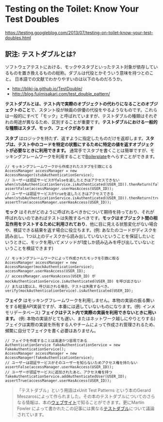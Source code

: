 # Testing on the Toilet: Know Your Test Doubles

https://testing.googleblog.com/2013/07/testing-on-toilet-know-your-test-doubles.html

## 訳注: テストダブルとは?

ソフトウェアテストにおける、モックやスタブといったテスト対象が依存しているものを置き換えるものの総称。ダブルは代役とかそういう意味を持つとのこと。
日本語での文献でわかりやすいのは以下のものだろうか。

- http://bliki-ja.github.io/TestDouble/
- http://blog.fujimisakari.com/test_double_pattern/

**テストダブルとは、テスト内で実際のオブジェクトの代わりになることのオブジェクトのこと**で、スタント役が映画の俳優の代役をやるようなものです。これらは一般的にすべて「モック」と呼ばれていますが、テストダブルの種類はそれぞれの用途が異なるため、区別することが重要です。**テストダブルにおける一般的な種類はスタブ、モック、フェイクがあります** 

**スタブ** はロジックを持たず、返すように指定したものだけを返却します。**スタブは、テスト中のコードを特定の状態にするために特定の値を返すオブジェクトが必要なときに利用できます。** 通常手でスタブを書くことは簡単ですが、モッキングフレームワークを利用することで[Boilerplate](https://en.wikipedia.org/wiki/Boilerplate_code)をへらすことができます。


    // モッキングフレームワークから作成されたスタブを引数にとる
    AccessManager accessManager = new AccessManager(stubAuthenticationService);
    // ユーザーは認証サービスがfalseを返したときはアクセスできない
    when(stubAuthenticationService.isAuthenticated(USER_ID)).thenReturn(false);
    assertFalse(accessManager.userHasAccess(USER_ID));
    // ユーザーは認証サービスがtrueを返したときはアクセスできる
    when(stubAuthenticationService.isAuthenticated(USER_ID)).thenReturn(true);
    assertTrue(accessManager.userHasAccess(USER_ID));

**モック** はそれがどのように呼ばれるべきかについて期待を持っており、それが呼ばれないのであればテストは失敗するべきです。**モックはオブジェクト間の相互作用をテストするために利用されており**、他に目に見える状態変化がない場合や、検証できる結果を返す場合に役立ちます。(例: あなたのコードがディスクを読み出し、1つ以上のディスクから読み出していないということを保証したいというときに、モックを用いてメソッドが1度しか読み込みを呼び出していないということを検証できます)


    // モッキングフレームワークによって作成されたモックを引数に取る
    AccessManager accessManager = new AccessManager(mockAuthenticationService);
    accessManager.userHasAccess(USER_ID);
    // accessManager.userHasAccess(USER_ID) が mockAuthenticationService.isAuthenticated(USER_ID) を呼び出さない
    // または1度以上、呼び出される場合、テストは失敗するべき。
    verify(mockAuthenticationService).isAuthenticated(USER_ID);

**フェイク** はモッキングフレームワークを利用しません。本物の実装の振る舞いをする軽量API実装ですが、本番には適していないものになります。(例: インメモリデータベース) **フェイクはテスト内で実際の実装を利用できないときに用います。** (例: 本物の実装がとても遅い、またはネットワーク越しにやりとりする)  フェイクは実際の実装を所有する人やチームによって作成され管理されるため、頻繁に自分でフェイクを書く必要はありません。


    // フェイクを作成することは高速かつ容易である
    AuthenticationService fakeAuthenticationService = new FakeAuthenticationService();
    AccessManager accessManager = new AccessManager(fakeAuthenticationService);
    // ユーザーは認証サービスがそのユーザーを知らないためアクセス権を持たない
    assertFalse(accessManager.userHasAccess(USER_ID));
    // ユーザーが認証サービスに追加されたあと、アクセス権を持つ
    fakeAuthenticationService.addAuthenticatedUser(USER_ID);
    assertTrue(accessManager.userHasAccess(USER_ID));


> 「テストダブル」という用語はxUnit Test Patterns という本のGerard Meszarosによって作られました。その本のテストダブルについてのさらなる情報は、本の[ウェブサイト](http://xunitpatterns.com/Test%20Double%20Patterns.html)で知ることができます。更にMartin Fowler によって書かれたこの記事には異なる[テストダブル](http://martinfowler.com/articles/mocksArentStubs.html)について議論されています。

